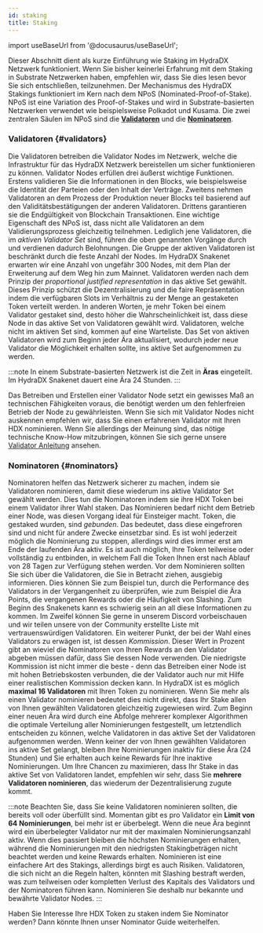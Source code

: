 ```yaml
---
id: staking
title: Staking
---
```


import useBaseUrl from '@docusaurus/useBaseUrl';

Dieser Abschnitt dient als kurze Einführung wie Staking im HydraDX Netzwerk funktioniert. Wenn Sie bisher keinerlei Erfahrung mit dem Staking in Substrate Netzwerken haben, empfehlen wir, dass Sie dies lesen bevor Sie sich entschließen, teilzunehmen.
Der Mechanismus des HydraDX Stakings funktioniert im Kern nach dem NPoS (Nominated-Proof-of-Stake). NPoS ist eine Variation des Proof-of-Stakes und wird in Substrate-basierten Netzwerken verwendet wie beispielsweise Polkadot und Kusama. Die zwei zentralen Säulen im NPoS sind die [**Validatoren**](#validators) und die [**Nominatoren**](#nominators).

### Validatoren {#validators}

Die Validatoren betreiben die Validator Nodes im Netzwerk, welche die Infrastruktur für das HydraDX Netzwerk bereistellen um sicher funktionieren zu können. Validator Nodes erfüllen drei äußerst wichtige Funktionen. Erstens validieren Sie die Informationen in den Blocks, wie beispielsweise die Identität der Parteien oder den Inhalt der Verträge. Zweitens nehmen Validatoren an dem Prozess der Produktion neuer Blocks teil basierend auf den Validitätsbestätigungen der anderen Validatoren. Drittens garantieren sie die Endgültigkeit von Blockchain Transaktionen.
Eine wichtige Eigenschaft des NPoS ist, dass nicht alle Validatoren an dem Validierungsprozess gleichzeitig teilnehmen. Lediglich jene Validatoren, die im *aktiven Validator Set* sind, führen die oben genannten Vorgänge durch und verdienen dadurch Belohnungen. Die Gruppe der aktiven Validatoren ist beschränkt durch die feste Anzahl der Nodes. Im HydraDX Snakenet erwarten wir eine Anzahl von ungefähr 300 Nodes, mit dem Plan der Erweiterung auf dem Weg hin zum Mainnet.
Validatoren werden nach dem Prinzip der *proportional justified representation* in das aktive Set gewählt. Dieses Prinzip schützt die Dezentralisierung und die faire Repräsentation indem die verfügbaren Slots im Verhältnis zu der Menge an gestaketen Token verteilt werden. In anderen Worten, je mehr Token bei einem Validator gestaket sind, desto höher die Wahrscheinlichkeit ist, dass diese Node in das aktive Set von Validatoren gewählt wird. Validatoren, welche nicht im aktiven Set sind, kommen auf eine Warteliste. Das Set von aktiven Validatoren wird zum Beginn jeder Ära aktualisiert, wodurch jeder neue Validator die Möglichkeit erhalten sollte, ins aktive Set aufgenommen zu werden.

:::note
In einem Substrate-basierten Netzwerk ist die Zeit in **Äras** eingeteilt. Im HydraDX Snakenet dauert eine Ära 24 Stunden.
:::

Das Betreiben und Erstellen einer Validator Node setzt ein gewisses Maß an technischen Fähigkeiten voraus, die benötigt werden um den fehlerfreien Betrieb der Node zu gewährleisten. Wenn Sie sich mit Validator Nodes nicht auskennen empfehlen wir, dass Sie einen erfahrenen Validator mit Ihren HDX nominieren. Wenn Sie allerdings der Meinung sind, das nötige technische Know-How mitzubringen, können Sie sich gerne unsere [Validator Anleitung](/node_setup) ansehen.

### Nominatoren {#nominators}

Nominatoren helfen das Netzwerk sicherer zu machen, indem sie Validatoren nominieren, damit diese wiederum ins aktive Validator Set gewählt werden. Dies tun die Nominatoren indem sie ihre HDX Token bei einem Validator ihrer Wahl staken. Das Nominieren bedarf nicht dem Betrieb einer Node, was diesen Vorgang ideal für Einsteiger macht. Token, die gestaked wurden, sind *gebunden*. Das bedeutet, dass diese eingefroren sind und nicht für andere Zwecke einsetzbar sind. Es ist wohl jederzeit möglich die Nominierung zu stoppen, allerdings wird dies immer erst am Ende der laufenden Ära aktiv. Es ist auch möglich, Ihre Token teilweise oder vollständig zu entbinden, in welchem Fall die Token Ihnen erst nach Ablauf von 28 Tagen zur Verfügung stehen werden.
Vor dem Nominieren sollten Sie sich über die Validatoren, die Sie in Betracht ziehen, ausgiebig informieren. Dies können Sie zum Beispiel tun, durch die Performance des Validators in der Vergangenheit zu überprüfen, wie zum Beispiel die Ära Points, die vergangenen Rewards oder die Häufigkeit von Slashing. Zum Beginn des Snakenets kann es schwierig sein an all diese Informationen zu kommen. Im Zweifel können Sie gerne in unserem Discord vorbeischauen und wir teilen unsere von der Community erstellte Liste mit vertrauenswürdigen Validatoren.
Ein weiterer Punkt, der bei der Wahl eines Validators zu erwägen ist, ist dessen *Kommission*. Dieser Wert in Prozent gibt an wieviel die Nominatoren von Ihren Rewards an den Validator abgeben müssen dafür, dass Sie dessen Node verwenden. Die niedrigste Kommission ist nicht immer die beste - denn das Betreiben einer Node ist mit hohen Betriebskosten verbunden, die der Validator auch nur mit Hilfe einer realistischen Kommission decken kann.
In HydraDX ist es möglich **maximal 16 Validatoren** mit Ihren Token zu nominieren. Wenn Sie mehr als einen Validator nominieren bedeutet dies nicht direkt, dass Ihr Stake allen von Ihnen gewählten Validatoren gleichzeitig zugewiesen wird. Zum Beginn einer neuen Ära wird durch eine Abfolge mehrerer komplexer Algorithmen die optimale Verteilung aller Nominierungen festgestellt, um letztendlich entscheiden zu können, welche Validatoren in das aktive Set der Validatoren aufgenommen werden. Wenn keiner der von Ihnen gewählten Validatoren ins aktive Set gelangt, bleiben Ihre Nominierungen inaktiv für diese Ära (24 Stunden) und Sie erhalten auch keine Rewards für Ihre inaktive Nominierungen. Um Ihre Chancen zu maximieren, dass Ihr Stake in das aktive Set von Validatoren landet, empfehlen wir sehr, dass Sie **mehrere Validatoren nominieren**, das wiederum der Dezentralisierung zugute kommt.

:::note
Beachten Sie, dass Sie keine Validatoren nominieren sollten, die bereits voll oder überfüllt sind. Momentan gibt es pro Validator ein **Limit von 64 Nominierungen**, bei mehr ist er überbelegt. Wenn die neue Ära beginnt wird ein überbelegter Validator nur mit der maximalen Nominierungsanzahl aktiv. Wenn dies passiert bleiben die höchsten Nominierungen erhalten, während die Nominierungen mit den niedrigsten Stakingbeträgen nicht beachtet werden und keine Rewards erhalten.
Nominieren ist eine einfachere Art des Stakings, allerdings birgt es auch Risiken. Validatoren, die sich nicht an die Regeln halten, könnten mit Slashing bestraft werden, was zum teilweisen oder kompletten Verlust des Kapitals des Validators und der Nominatoren führen kann. Nominieren Sie deshalb nur bekannte und bewährte Validator Nodes.
:::

Haben Sie Interesse Ihre HDX Token zu staken indem Sie Nominator werden? Dann könnte Ihnen unser Nominator Guide weiterhelfen.
